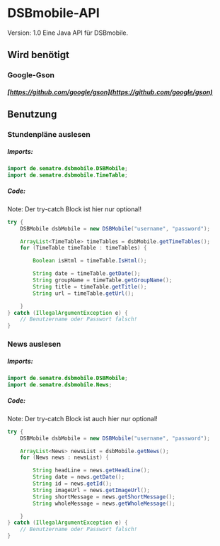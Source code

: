 # DSBmobile-API
Version: 1.0
Eine Java API für DSBmobile.

## Wird benötigt

### Google-Gson

##### [https://github.com/google/gson](https://github.com/google/gson)

## Benutzung

### Stundenpläne auslesen
##### Imports:
```java
import de.sematre.dsbmobile.DSBMobile;
import de.sematre.dsbmobile.TimeTable;
```

##### Code:

Note:
Der try-catch Block ist hier nur optional!

```java
try {
	DSBMobile dsbMobile = new DSBMobile("username", "password");

	ArrayList<TimeTable> timeTables = dsbMobile.getTimeTables();
	for (TimeTable timeTable : timeTables) {

		Boolean isHtml = timeTable.IsHtml();

		String date = timeTable.getDate();
		String groupName = timeTable.getGroupName();
		String title = timeTable.getTitle();
		String url = timeTable.getUrl();

	}
} catch (IllegalArgumentException e) {
	// Benutzername oder Passwort falsch!
}
```

### News auslesen
##### Imports:
```java
import de.sematre.dsbmobile.DSBMobile;
import de.sematre.dsbmobile.News;
```

##### Code:

Note:
Der try-catch Block ist auch hier nur optional!

```java
try {
	DSBMobile dsbMobile = new DSBMobile("username", "password");

	ArrayList<News> newsList = dsbMobile.getNews();
	for (News news : newsList) {

		String headLine = news.getHeadLine();
		String date = news.getDate();
		String id = news.getId();
		String imageUrl = news.getImageUrl();
		String shortMessage = news.getShortMessage();
		String wholeMessage = news.getWholeMessage();

	}
} catch (IllegalArgumentException e) {
	// Benutzername oder Passwort falsch!
}
```